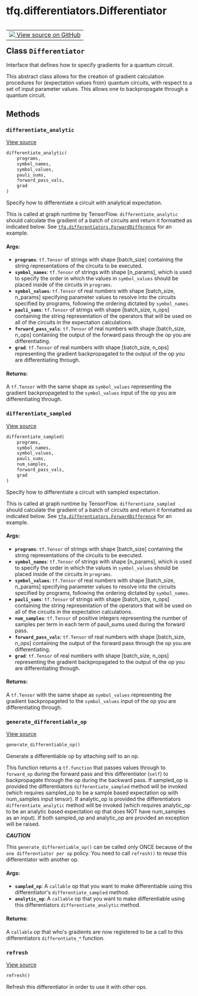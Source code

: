 <div itemscope itemtype="http://developers.google.com/ReferenceObject">
<meta itemprop="name" content="tfq.differentiators.Differentiator" />
<meta itemprop="path" content="Stable" />
<meta itemprop="property" content="differentiate_analytic"/>
<meta itemprop="property" content="differentiate_sampled"/>
<meta itemprop="property" content="generate_differentiable_op"/>
<meta itemprop="property" content="refresh"/>
</div>

# tfq.differentiators.Differentiator

<!-- Insert buttons and diff -->

<table class="tfo-notebook-buttons tfo-api" align="left">

<td>
  <a target="_blank" href="https://github.com/quantumlib/TFQuantum/tree/master/tensorflow_quantum/python/differentiators/differentiator.py">
    <img src="https://www.tensorflow.org/images/GitHub-Mark-32px.png" />
    View source on GitHub
  </a>
</td></table>



## Class `Differentiator`

Interface that defines how to specify gradients for a quantum circuit.



<!-- Placeholder for "Used in" -->

This abstract class allows for the creation of gradient calculation
procedures for (expectation values from) quantum circuits, with
respect to a set of input parameter values. This allows one
to backpropagate through a quantum circuit.

## Methods

<h3 id="differentiate_analytic"><code>differentiate_analytic</code></h3>

<a target="_blank" href="https://github.com/quantumlib/TFQuantum/tree/master/tensorflow_quantum/python/differentiators/differentiator.py">View source</a>

``` python
differentiate_analytic(
    programs,
    symbol_names,
    symbol_values,
    pauli_sums,
    forward_pass_vals,
    grad
)
```

Specify how to differentiate a circuit with analytical expectation.

This is called at graph runtime by TensorFlow. `differentiate_analytic`
should calculate the gradient of a batch of circuits and return it
formatted as indicated below. See
<a href="../../tfq/differentiators/ForwardDifference.md"><code>tfq.differentiators.ForwardDifference</code></a> for an example.

#### Args:


* <b>`programs`</b>: `tf.Tensor` of strings with shape [batch_size] containing
    the string representations of the circuits to be executed.
* <b>`symbol_names`</b>: `tf.Tensor` of strings with shape [n_params], which
    is used to specify the order in which the values in
    `symbol_values` should be placed inside of the circuits in
    `programs`.
* <b>`symbol_values`</b>: `tf.Tensor` of real numbers with shape
    [batch_size, n_params] specifying parameter values to resolve
    into the circuits specified by programs, following the ordering
    dictated by `symbol_names`.
* <b>`pauli_sums`</b>: `tf.Tensor` of strings with shape [batch_size, n_ops]
    containing the string representation of the operators that will
    be used on all of the circuits in the expectation calculations.
* <b>`forward_pass_vals`</b>: `tf.Tensor` of real numbers with shape
    [batch_size, n_ops] containing the output of the forward pass
    through the op you are differentiating.
* <b>`grad`</b>: `tf.Tensor` of real numbers with shape [batch_size, n_ops]
    representing the gradient backpropagated to the output of the
    op you are differentiating through.


#### Returns:

A `tf.Tensor` with the same shape as `symbol_values` representing
the gradient backpropageted to the `symbol_values` input of the op
you are differentiating through.


<h3 id="differentiate_sampled"><code>differentiate_sampled</code></h3>

<a target="_blank" href="https://github.com/quantumlib/TFQuantum/tree/master/tensorflow_quantum/python/differentiators/differentiator.py">View source</a>

``` python
differentiate_sampled(
    programs,
    symbol_names,
    symbol_values,
    pauli_sums,
    num_samples,
    forward_pass_vals,
    grad
)
```

Specify how to differentiate a circuit with sampled expectation.

This is called at graph runtime by TensorFlow. `differentiate_sampled`
should calculate the gradient of a batch of circuits and return it
formatted as indicated below. See
<a href="../../tfq/differentiators/ForwardDifference.md"><code>tfq.differentiators.ForwardDifference</code></a> for an example.

#### Args:


* <b>`programs`</b>: `tf.Tensor` of strings with shape [batch_size] containing
    the string representations of the circuits to be executed.
* <b>`symbol_names`</b>: `tf.Tensor` of strings with shape [n_params], which
    is used to specify the order in which the values in
    `symbol_values` should be placed inside of the circuits in
    `programs`.
* <b>`symbol_values`</b>: `tf.Tensor` of real numbers with shape
    [batch_size, n_params] specifying parameter values to resolve
    into the circuits specified by programs, following the ordering
    dictated by `symbol_names`.
* <b>`pauli_sums`</b>: `tf.Tensor` of strings with shape [batch_size, n_ops]
    containing the string representation of the operators that will
    be used on all of the circuits in the expectation calculations.
* <b>`num_samples`</b>: `tf.Tensor` of positive integers representing the
    number of samples per term in each term of pauli_sums used
    during the forward pass.
* <b>`forward_pass_vals`</b>: `tf.Tensor` of real numbers with shape
    [batch_size, n_ops] containing the output of the forward pass
    through the op you are differentiating.
* <b>`grad`</b>: `tf.Tensor` of real numbers with shape [batch_size, n_ops]
    representing the gradient backpropagated to the output of the
    op you are differentiating through.


#### Returns:

A `tf.Tensor` with the same shape as `symbol_values` representing
the gradient backpropageted to the `symbol_values` input of the op
you are differentiating through.


<h3 id="generate_differentiable_op"><code>generate_differentiable_op</code></h3>

<a target="_blank" href="https://github.com/quantumlib/TFQuantum/tree/master/tensorflow_quantum/python/differentiators/differentiator.py">View source</a>

``` python
generate_differentiable_op()
```

Generate a differentiable op by attaching self to an op.

This function returns a `tf.function` that passes values through to
`forward_op` during the forward pass and this differentiator (`self`) to
backpropagate through the op during the backward pass. If sampled_op
is provided the differentiators `differentiate_sampled` method will
be invoked (which requires sampled_op to be a sample based expectation
op with num_samples input tensor). If analytic_op is provided the
differentiators `differentiate_analytic` method will be invoked (which
requires analytic_op to be an analytic based expectation op that does
NOT have num_samples as an input). If both sampled_op and analytic_op
are provided an exception will be raised.

***CAUTION***

This `generate_differentiable_op()` can be called only ONCE because
of the `one differentiator per op` policy. You need to call `refresh()`
to reuse this differentiator with another op.

#### Args:


* <b>`sampled_op`</b>: A `callable` op that you want to make differentiable
    using this differentiator's `differentiate_sampled` method.
* <b>`analytic_op`</b>: A `callable` op that you want to make differentiable
    using this differentiators `differentiate_analytic` method.


#### Returns:

A `callable` op that who's gradients are now registered to be
a call to this differentiators `differentiate_*` function.


<h3 id="refresh"><code>refresh</code></h3>

<a target="_blank" href="https://github.com/quantumlib/TFQuantum/tree/master/tensorflow_quantum/python/differentiators/differentiator.py">View source</a>

``` python
refresh()
```

Refresh this differentiator in order to use it with other ops.




